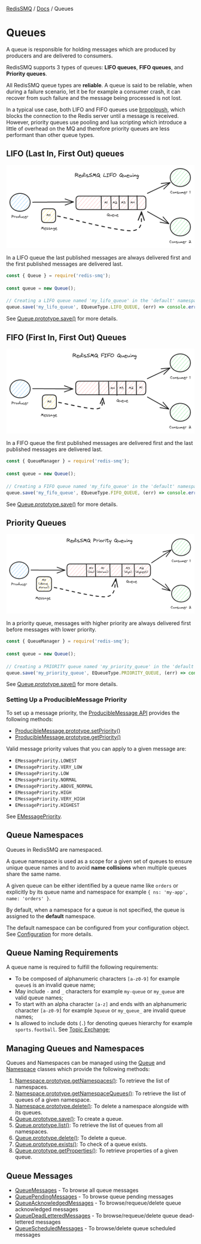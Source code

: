 [RedisSMQ](../README.md) / [Docs](README.md) / Queues

# Queues

A queue is responsible for holding messages which are produced by producers and are delivered to consumers.

RedisSMQ supports 3 types of queues: **LIFO queues**, **FIFO queues**, and **Priority queues**.

All RedisSMQ queue types are **reliable**. A queue is said to be reliable, when during a failure scenario, let it be for example a consumer crash, it can recover from such failure and the message being processed is not lost.

In a typical use case, both LIFO and FIFO queues use [brpoplpush](https://redis.io/commands/brpoplpush), which blocks the connection to the Redis server until a message is received. However, priority queues use pooling and lua scripting which introduce a little of overhead on the MQ and therefore priority queues are less performant than other queue types.

## LIFO (Last In, First Out) queues

![RedisSMQ LIFO Queuing](redis-smq-lifo-queuing.png)

In a LIFO queue the last published messages are always delivered first and the first published messages are delivered last.

```javascript
const { Queue } = require('redis-smq');

const queue = new Queue();

// Creating a LIFO queue named 'my_lifo_queue' in the 'default' namespace.
queue.save('my_lifo_queue', EQueueType.LIFO_QUEUE, (err) => console.error(err));
```

See [Queue.prototype.save()](api/classes/Queue.md#save) for more details.

## FIFO (First In, First Out) Queues

![RedisSMQ FIFO Queuing](redis-smq-fifo-queuing.png)

In a FIFO queue the first published messages are delivered first and the last published messages are delivered last.

```javascript
const { QueueManager } = require('redis-smq');

const queue = new Queue();

// Creating a FIFO queue named 'my_fifo_queue' in the 'default' namespace.
queue.save('my_fifo_queue', EQueueType.FIFO_QUEUE, (err) => console.error(err));
```

See [Queue.prototype.save()](api/classes/Queue.md#save) for more details.

## Priority Queues

![RedisSMQ Priority Queuing](redis-smq-priority-queuing.png)

In a priority queue, messages with higher priority are always delivered first before messages with lower priority.

```javascript
const { QueueManager } = require('redis-smq');

const queue = new Queue();

// Creating a PRIORITY queue named 'my_priority_queue' in the 'default' namespace.
queue.save('my_priority_queue', EQueueType.PRIORITY_QUEUE, (err) => console.error(err));
```

See [Queue.prototype.save()](api/classes/Queue.md#save) for more details.

### Setting Up a ProducibleMessage Priority

To set up a message priority, the [ProducibleMessage API](api/classes/ProducibleMessage.md) provides the following methods:

* [ProducibleMessage.prototype.setPriority()](api/classes/ProducibleMessage.md#setpriority)
* [ProducibleMessage.prototype.getPriority()](api/classes/ProducibleMessage.md#getpriority)

Valid message priority values that you can apply to a given message are:

- `EMessagePriority.LOWEST`
- `EMessagePriority.VERY_LOW`
- `EMessagePriority.LOW`
- `EMessagePriority.NORMAL`
- `EMessagePriority.ABOVE_NORMAL`
- `EMessagePriority.HIGH`
- `EMessagePriority.VERY_HIGH`
- `EMessagePriority.HIGHEST`

See [EMessagePriority](api/enums/EMessagePriority.md).

## Queue Namespaces

Queues in RedisSMQ are namespaced.

A queue namespace is used as a scope for a given set of queues to ensure unique queue names and to avoid **name collisions** when multiple queues share the same name.

A given queue can be either identified by a queue name like `orders` or explicitly by its queue name and namespace for example `{ ns: 'my-app', name: 'orders' }`.

By default, when a namespace for a queue is not specified, the queue is assigned to the **default** namespace.

The default namespace can be configured from your configuration object. See [Configuration](configuration.md) for more details.

## Queue Naming Requirements

A queue name is required to fulfill the following requirements:

- To be composed of alphanumeric characters `[a-z0-9]` for example `queue$` is an invalid queue name;
- May include `-` and `_` characters for example `my-queue` or `my_queue` are valid queue names;
- To start with an alpha character `[a-z]` and ends with an alphanumeric character `[a-z0-9]` for example `3queue` or `my_queue_` are invalid queue names;
- Is allowed to include dots (`.`) for denoting queues hierarchy for example `sports.football`. See [Topic Exchange](message-exchanges.md#topic-exchange);

## Managing Queues and Namespaces

Queues and Namespaces can be managed using the [Queue](api/classes/Queue.md) and [Namespace](api/classes/Namespace.md) classes which provide the following methods:

1. [Namespace.prototype.getNamespaces()](api/classes/Namespace.md#getnamespaces): To retrieve the list of namespaces.
2. [Namespace.prototype.getNamespaceQueues()](api/classes/Namespace.md#getnamespacequeues): To retrieve the list of queues of a given namespace.
3. [Namespace.prototype.delete()](api/classes/Namespace.md#delete): To delete a namespace alongside with its queues.
4. [Queue.prototype.save()](api/classes/Queue.md#save): To create a queue.
5. [Queue.prototype.list()](api/classes/Queue.md#getqueues): To retrieve the list of queues from all namespaces.
6. [Queue.prototype.delete()](api/classes/Queue.md#delete): To delete a queue.
7. [Queue.prototype.exists()](api/classes/Queue.md#exists): To check of a queue exists.
8. [Queue.prototype.getProperties()](api/classes/Queue.md#getproperties): To retrieve properties of a given queue.

## Queue Messages

- [QueueMessages](docs/api/classes/QueueMessages.md) - To browse all queue messages
- [QueuePendingMessages](docs/api/classes/QueuePendingMessages.md) - To browse queue pending messages
- [QueueAcknowledgedMessages](docs/api/classes/QueueAcknowledgedMessages.md) - To browse/requeue/delete queue acknowledged messages
- [QueueDeadLetteredMessages](docs/api/classes/QueueDeadLetteredMessages.md) - To browse/requeue/delete queue dead-lettered messages
- [QueueScheduledMessages](docs/api/classes/QueueScheduledMessages.md) - To browse/delete queue scheduled messages